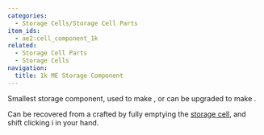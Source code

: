 ```yaml
---
categories:
  - Storage Cells/Storage Cell Parts
item_ids:
  - ae2:cell_component_1k
related:
  - Storage Cell Parts
  - Storage Cells
navigation:
  title: 1k ME Storage Component
---
```


Smallest storage component, used to make <ItemLink
id="item_storage_cell_1k"/>, or can be upgraded to
make <ItemLink id="cell_component_4k"/>.

Can be recovered from a crafted <ItemLink
id="item_storage_cell_1k"/> by fully emptying the
[storage cell](../../storage-cells.md), and shift clicking i in your
hand.

<RecipeFor id="cell_component_1k" />

